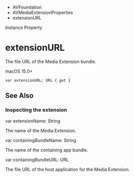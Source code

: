 

- AVFoundation
- AVMediaExtensionProperties
-  extensionURL 

Instance Property

# extensionURL

The file URL of the Media Extension bundle.

macOS 15.0+

``` source
var extensionURL: URL { get }
```

## See Also

### Inspecting the extension

var extensionName: String

The name of the Media Extension.

var containingBundleName: String

The name of the containing app bundle.

var containingBundleURL: URL

The file URL of the host application for the Media Extension.

